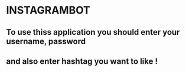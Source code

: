 # INSTAGRAMBOT
## To use thiss application you should enter your username, password 
## and also enter hashtag you want to like !
